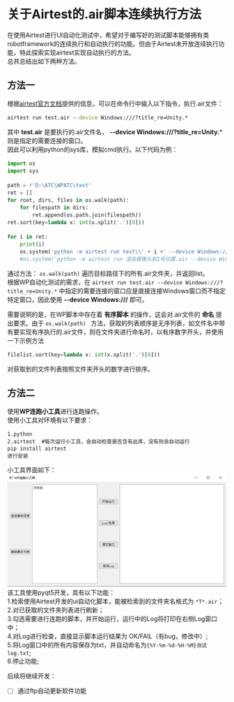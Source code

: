 # 关于Airtest的.air脚本连续执行方法
在使用Airtest进行UI自动化测试中，希望对于编写好的测试脚本能够拥有类robotframework的连续执行和自动执行的功能。但由于Airtest未开放连续执行功能，特此探索实现airtest实现自动执行的方法。  
总共总结出如下两种方法。
## 方法一
根据[airtest官方文档](https://airtest.doc.io.netease.com/tutorial/7_Windows_automated_testing/)提供的信息，可以在命令行中输入以下指令，执行.air文件：
```cmd
airtest run test.air --device Windows:///?title_re=Unity.*
```
其中
**test.air**
是要执行的.air文件名，
**--device Windows:///?title_re=Unity.***
则是指定的需要连接的窗口。  
因此可以利用python的sys库，模拟cmd执行。以下代码为例：  

```python
import os
import sys

path = r'D:\ATC\WPATC\test'
ret = []
for root, dirs, files in os.walk(path):
    for filespath in dirs:
        ret.append(os.path.join(filespath))
ret.sort(key=lambda x: int(x.split('.')[0]))

for i in ret:
    print(i)
    os.system('python -m airtest run test\\' + i +' --device Windows:///')
    #os.system('python -m airtest run 渲染摄像头到1号位置.air --device Windows:///')  
```
通过方法：
`os.walk(path)`
遍历目标路径下的所有.air文件夹，并返回list。  
根据WP自动化测试的需求，在
`
airtest run test.air --device Windows:///?title_re=Unity.*
`
中指定的需要连接的窗口应是直接连接Windows窗口而不指定特定窗口，因此使用
**--device Windows:///**
即可。  

需要说明的是，在WP脚本中存在着  **有序脚本**  的操作，这会对.air文件的 **命名** 提出要求。由于
`os.walk(path) ` 
方法，获取的列表顺序是无序列表，如文件名中带有要实现有序执行的.air文件，则在文件夹进行命名时，以有序数字开头，并使用一下示例方法
```python
filelist.sort(key=lambda x: int(x.split('.')[0]))
```
对获取到的文件列表按照文件夹开头的数字进行排序。

## 方法二

使用**WP连跑小工具**进行连跑操作。  
使用小工具对环境有以下要求：
```  
1.python
2.airtest  #每次运行小工具，会自动检查是否含有此库，没有则会自动运行
pip install airtest
进行安装
```
小工具界面如下：
![工具界面](https://github.com/OkayMing/AirtestTool/blob/master/ToolInterface.png)
该工具使用pyqt5开发，具有以下功能：  
1.检索使用Airtest开发的ui自动化脚本，能被检索到的文件夹名格式为
`*T*.air`；  
2.对已获取的文件夹列表进行刷新；  
3.勾选需要进行连跑的脚本，并开始运行，运行中的Log将打印在右侧Log窗口中；  
4.对Log进行检查，直接显示脚本运行结果为 OK/FAIL（有bug，修改中）;  
5.将Log窗口中的所有内容保存为txt，并自动命名为`{%Y-%m-%d-%H-%M}测试log.txt`;  
6.停止功能;  

后续将继续开发：
- [ ] 通过ftp自动更新软件功能